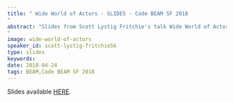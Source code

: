 ```yaml
---
title: " Wide World of Actors - SLIDES - Code BEAM SF 2018
"
abstract: "Slides from Scott Lystig Fritchie's talk Wide World of Actors: comparing the Pony language to Erlang - Code BEAM SF 2018
"
image: wide-world-of-actors
speaker_id: scott-lystig-fritchie56
type: slides
keywords: 
date: 2018-04-24
tags: BEAM,Code BEAM SF 2018
---
```

Slides available <a href="/uploads/media/default/0001/01/e1b4fb608300b6ec48e0fe06e97838d0c0c0d1ed.pdf" target="_blank">HERE</a>.

